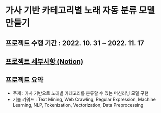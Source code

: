 # 가사 기반 카테고리별 노래 자동 분류 모델 만들기

## 프로젝트 수행 기간 : 2022. 10. 31 ~ 2022. 11. 17

## [프로젝트 세부사항 (Notion)](https://iris-kilometer-1d6.notion.site/ca5fa78514814a40af05c8278d128170)

## 프로젝트 요약
- 주제 : 가사 기반으로 노래별 카테고리를 분류할 수 있는 머신러닝 모델 구현
- 기술 키워드 : Text Mining, Web Crawling, Regular Expression, Machine Learning, NLP, Tokenization, Vectorization, Data Preprocessing

